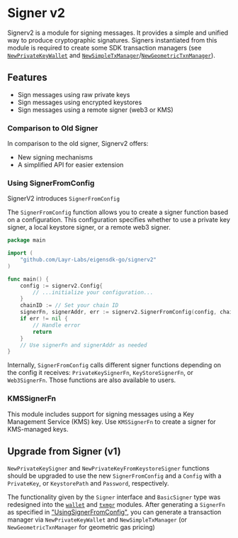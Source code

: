 # Signer v2

Signerv2 is a module for signing messages. It provides a simple and unified way to produce cryptographic signatures.
Signers instantiated from this module is required to create some SDK transaction managers (see [`NewPrivateKeyWallet`](../chainio/clients/wallet/privatekey_wallet.go) and [`NewSimpleTxManager`](../chainio/txmgr/simple.go)/[`NewGeometricTxnManager`](../chainio/txmgr/geometric/geometric.go)).

## Features

- Sign messages using raw private keys
- Sign messages using encrypted keystores
- Sign messages using a remote signer (web3 or KMS)

### Comparison to Old Signer

In comparison to the old signer, Signerv2 offers:

- New signing mechanisms
- A simplified API for easier extension

### Using SignerFromConfig

SignerV2 introduces `SignerFromConfig`

The `SignerFromConfig` function allows you to create a signer function based on a configuration.
This configuration specifies whether to use a private key signer, a local keystore signer, or a remote web3 signer.

```go
package main

import (
    "github.com/Layr-Labs/eigensdk-go/signerv2"
)

func main() {
    config := signerv2.Config{
        // ...initialize your configuration...
    }
    chainID := // Set your chain ID
    signerFn, signerAddr, err := signerv2.SignerFromConfig(config, chainID)
    if err != nil {
        // Handle error
        return
    }
    // Use signerFn and signerAddr as needed
}
```

Internally, `SignerFromConfig` calls different signer functions depending on the config it receives: `PrivateKeySignerFn`, `KeyStoreSignerFn`, or `Web3SignerFn`.
Those functions are also available to users.

### KMSSignerFn

This module includes support for signing messages using a Key Management Service (KMS) key.  Use `KMSSignerFn` to create a signer for KMS-managed keys.

## Upgrade from Signer (v1)

`NewPrivateKeySigner` and `NewPrivateKeyFromKeystoreSigner` functions should be upgraded to use the new `SignerFromConfig` and a `Config` with a `PrivateKey`, or `KeystorePath` and `Password`, respectively.

The functionality given by the `Signer` interface and `BasicSigner` type was redesigned into the [`wallet`](../chainio/clients/wallet) and [`txmgr`](../chainio/txmgr) modules.
After generating a `SignerFn` as specified in ["UsingSignerFromConfig"](#using-signerfromconfig), you can generate a transaction manager via `NewPrivateKeyWallet` and `NewSimpleTxManager` (or `NewGeometricTxnManager` for geometric gas pricing)

